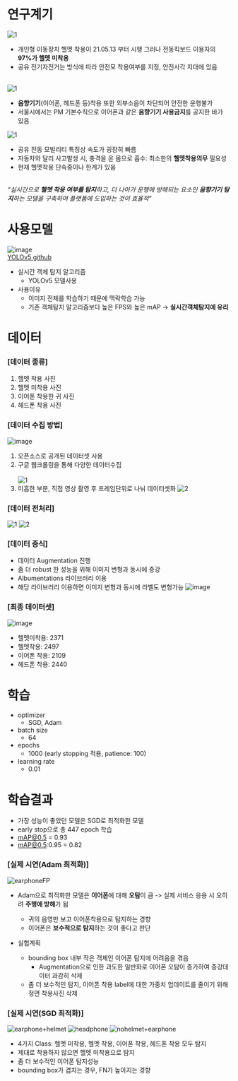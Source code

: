 # 연구계기
![1](https://user-images.githubusercontent.com/100258615/179919223-509a8e26-a5a3-469c-b0ac-158729aeec3a.PNG)
* 개인형 이동장치 헬멧 착용이 21.05.13 부터 시행 그러나 전동킥보드 이용자의 **97%가 헬멧 미착용**
* 공유 전기자전거는 방식에 따라 안전모 착용여부를 지정, 안전사각 지대에 있음<br><br>

![1](https://user-images.githubusercontent.com/100258615/180337515-719f7f66-dc7c-4ee8-a8d9-34b80669563b.PNG)
* **음향기기**(이어폰, 헤드폰 등)착용 또한 외부소음이 차단되어 안전한 운행불가
* 서울시에서는 PM 기본수칙으로 이어폰과 같은 **음향기기 사용금지**를 공지한 바가 있음

![1](https://user-images.githubusercontent.com/100258615/179919586-d892dca5-55e4-429a-83cc-5da68e7ccdc4.PNG)
* 공유 전동 모빌리티 특징상 속도가 굉장히 빠름
* 자동차와 달리 사고발생 시, 충격을 온 몸으로 흡수: 최소한의 **헬멧착용의무** 필요성
* 현재 헬멧착용 단속중이나 한계가 있음<br><br>

*“실시간으로 **헬멧 착용 여부를 탐지**하고, 더 나아가 운행에 방해되는 요소인 **음향기기 탐지**하는 모델을 구축하여 플랫폼에 도입하는 것이 효율적”*
# 사용모델
![image](https://user-images.githubusercontent.com/100258615/179921236-b3974b29-e354-4075-9314-e2eac9d18f07.png)<br>
[YOLOv5 github](https://github.com/ultralytics/yolov5)
* 실시간 객체 탐지 알고리즘
  * YOLOv5 모델사용
* 사용이유
  * 이미지 전체를 학습하기 때문에 맥락학습 가능
  * 기존 객체탐지 알고리즘보다 높은 FPS와 높은 mAP -> **실시간객체탐지에 유리**
# 데이터
### [데이터 종류]
1. 헬멧 착용 사진
2. 헬멧 미착용 사진
3. 이어폰 착용한 귀 사진
4. 헤드폰 착용 사진<br>

### [데이터 수집 방법]
![image](https://user-images.githubusercontent.com/100258615/180339274-494aaeef-5706-4408-8ba2-1c57447131fe.png)
1. 오픈소스로 공개된 데이터셋 사용
2. 구글 웹크롤링을 통해 다양한 데이터수집<br><br>
![1](https://user-images.githubusercontent.com/100258615/180339995-6f3611c0-f86a-4198-99c7-9849674a4fef.PNG)
3. 미흡한 부분, 직접 영상 촬영 후 프레임단위로 나눠 데이터셋화
![2](https://user-images.githubusercontent.com/100258615/180339999-4a7af902-1e1f-4143-97cb-16c28e877da9.PNG)
### [데이터 전처리]
![1](https://user-images.githubusercontent.com/100258615/180347510-da253e80-7f10-4cbd-b49e-0ce5fd49e0d1.PNG)
![2](https://user-images.githubusercontent.com/100258615/180347512-2e19f8c6-ebd4-4051-aa85-56b6f7bf6d7a.PNG)
### [데이터 증식]
* 데이터 Augmentation 진행
 * 좀 더 robust 한 성능을 위해 이미지 변형과 동시에 증강
 * Albumentations 라이브러리 이용
 * 해당 라이브러리 이용하면 이미지 변형과 동시에 라벨도 변형가능
![image](https://user-images.githubusercontent.com/100258615/180348041-d34b6584-b189-406e-ab2f-62deb5bb98de.png)
### [최종 데이터셋]
![image](https://user-images.githubusercontent.com/100258615/180362545-aab28262-77ee-4e4a-8a26-872938f96ef8.png)
* 헬멧미착용: 2371
* 헬멧착용: 2497
* 이어폰 착용: 2109
* 헤드폰 착용: 2440

# 학습
* optimizer
  * SGD, Adam
* batch size
  * 64
* epochs
  * 1000 (early stopping 적용, patience: 100)  
* learning rate
  * 0.01
# 학습결과
* 가장 성능이 좋았던 모델은 SGD로 최적화한 모델
* early stop으로 총 447 epoch 학습
* mAP@0.5 = 0.93
* mAP@0.5:0.95 = 0.82 

### [실제 시연(Adam 최적화)]
![earphoneFP](https://user-images.githubusercontent.com/100258615/180369154-da03fb20-6d19-40f5-b6b6-8f542bf87604.gif)<br>
* Adam으로 최적화한 모델은 **이어폰**에 대해 **오탐**이 큼 -> 실제 서비스 응용 시 오히려 **주행에 방해**가 됨
  * 귀의 음영만 보고 이어폰착용으로 탐지하는 경향
  * 이어폰은 **보수적으로 탐지**하는 것이 좋다고 판단
  
* 실험계획
  * bounding box 내부 작은 객체인 이어폰 탐지에 어려움을 겪음
    * Augmentation으로 인한 과도한 일반화로 이어폰 오탐이 증가하여 증강데이터 과감히 삭제
  * 좀 더 보수적인 탐지, 이어폰 착용 label에 대한 가중치 업데이트를 줄이기 위해 정면 착용사진 삭제
    
### [실제 시연(SGD 최적화)]
![earphone+helmet](https://user-images.githubusercontent.com/100258615/180366045-bf7647e7-624e-48e9-a291-333f54c41d4c.gif)
![headphone](https://user-images.githubusercontent.com/100258615/180366173-4e6eff2b-a059-4ab9-9d42-cd0cb861f27c.gif)
![nohelmet+earphone](https://user-images.githubusercontent.com/100258615/180366215-a9ccf198-fe6e-42f1-ba03-bdebebae9a29.gif)

* 4가지 Class:  헬멧 미착용, 헬멧 착용, 이어폰 착용, 헤드폰 착용 모두 탐지
* 제대로 착용하지 않으면 헬멧 미착용으로 탐지
* 좀 더 보수적인 이어폰 탐지성능
* bounding box가 겹치는 경우, FN가 높아지는 경향<br>
